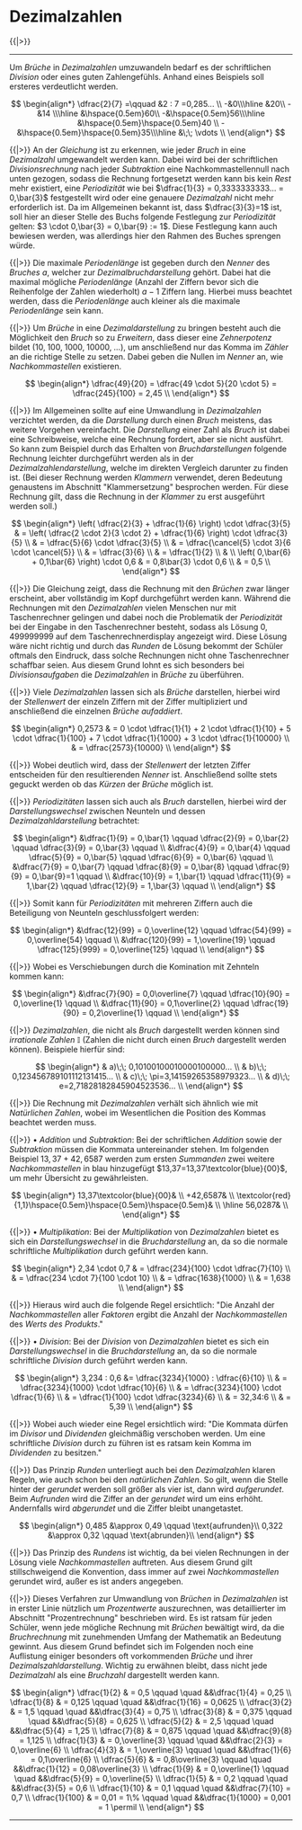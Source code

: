 <!--
version:  0.0.1
language: de
narrator: Deutsch Female

@style
main > *:not(:last-child) {
  margin-bottom: 3rem;
}

input {
    text-align: center;
}

.flex-container {
    display: flex;
    flex-wrap: wrap;
    align-items: stretch;
    gap: 20px;
}

.flex-child {
    flex: 1;
    min-width: 350px;
    margin-right: 20px;
}

@media (max-width: 400px) {
    .flex-child {
        flex: 100%;
        margin-right: 0;
    }
}
@end

formula: \carry   \textcolor{red}{\scriptsize #1}
formula: \digit   \rlap{\carry{#1}}\phantom{#2}#2
formula: \permil  \text{‰}

import: https://raw.githubusercontent.com/LiaTemplates/Tikz-Jax/main/README.md

script: https://cdn.jsdelivr.net/gh/LiaTemplates/Tikz-Jax@main/dist/index.js


tags: Erklärung, Dezimalzahlen

comment: In diesem Abschnitt wird die Dezimalzahlen ausführlich erklärt.

author: Martin Lommatzsch

-->



# Dezimalzahlen


{{|>}}
**********************


Um *Brüche* in *Dezimalzahlen* umzuwandeln bedarf es der schriftlichen *Division* oder eines guten Zahlengefühls. Anhand eines Beispiels soll ersteres verdeutlicht werden.  


$$
\begin{align*}
\dfrac{2}{7} =\qquad &2 : 7 =0,285... \\
						 -&0\\\hline
							&20\\
							-&14 \\\hline
							&\hspace{0.5em}60\\
							-&\hspace{0.5em}56\\\hline
						&\hspace{0.5em}\hspace{0.5em}40 \\
							-&\hspace{0.5em}\hspace{0.5em}35\\\hline
						&\;\; \vdots \\
\end{align*}
$$


{{|>}} An der *Gleichung* ist zu erkennen, wie jeder *Bruch* in eine *Dezimalzahl* umgewandelt werden kann. Dabei wird bei der schriftlichen *Divisionsrechnung* nach jeder *Subtraktion*  eine Nachkommastellennull nach unten gezogen, sodass die Rechnung fortgesetzt werden kann bis kein *Rest* mehr existiert, eine *Periodizität* wie bei $\dfrac{1}{3} = 0,3333333333... = 0,\bar{3}$ festgestellt wird oder eine genauere *Dezimalzahl* nicht mehr erforderlich ist. Da im Allgemeinen bekannt ist, dass $\dfrac{3}{3}=1$ ist, soll hier an dieser Stelle des Buchs folgende Festlegung zur *Periodizität* gelten: $3 \cdot 0,\bar{3} = 0,\bar{9} := 1$. Diese Festlegung kann auch bewiesen werden, was allerdings hier den Rahmen des Buches sprengen würde. 

{{|>}} Die maximale *Periodenlänge* ist gegeben durch den *Nenner* des *Bruches* $a$, welcher zur *Dezimalbruchdarstellung* gehört. Dabei hat die maximal mögliche *Periodenlänge* (Anzahl der Ziffern bevor sich die Reihenfolge der Zahlen wiederholt) $a-1$ Ziffern lang. Hierbei muss beachtet werden, dass die *Periodenlänge* auch kleiner als die maximale *Periodenlänge* sein kann.  

{{|>}} Um *Brüche* in eine *Dezimaldarstellung* zu bringen besteht auch die Möglichkeit den *Bruch* so zu *Erweitern*, dass dieser eine *Zehnerpotenz* bildet ($10,\; 100,\; 1000,\; 10000,\;...$), um anschließend nur das Komma im *Zähler* an die richtige Stelle zu setzen. Dabei geben die Nullen im *Nenner* an, wie *Nachkommastellen* existieren.


$$
\begin{align*}
\dfrac{49}{20} = \dfrac{49 \cdot 5}{20 \cdot 5} = \dfrac{245}{100} = 2,45 \\
\end{align*}
$$


{{|>}} Im Allgemeinen sollte auf eine Umwandlung in *Dezimalzahlen* verzichtet werden, da die *Darstellung* durch einen *Bruch* meistens, das weitere Vorgehen vereinfacht. Die *Darstellung* einer Zahl als *Bruch* ist dabei eine Schreibweise, welche eine Rechnung fordert, aber sie nicht ausführt. So kann zum Beispiel durch das Erhalten von *Bruchdarstellungen* folgende Rechnung leichter durchgeführt werden als in der *Dezimalzahlendarstellung*, welche im direkten Vergleich darunter zu finden ist. (Bei dieser Rechnung werden *Klammern* verwendet, deren Bedeutung genaustens im Abschnitt "Klammersetzung" besprochen werden. Für diese Rechnung gilt, dass die Rechnung in der *Klammer* zu erst ausgeführt werden soll.) 



$$
\begin{align*}
\left( \dfrac{2}{3} + \dfrac{1}{6} \right) \cdot \dfrac{3}{5} & =  \left( \dfrac{2 \cdot 2}{3 \cdot 2} + \dfrac{1}{6} \right)  \cdot \dfrac{3}{5}  \\
& = \dfrac{5}{6} \cdot \dfrac{3}{5}  \\
& = \dfrac{\cancel{5} \cdot 3}{6 \cdot \cancel{5}}  \\
& = \dfrac{3}{6}  \\
& = \dfrac{1}{2} \\ & \\
\left( 0,\bar{6} + 0,1\bar{6} \right) \cdot 0,6 & = 0,8\bar{3} \cdot 0,6  \\
& = 0,5 \\
\end{align*}
$$


{{|>}} Die Gleichung zeigt, dass die Rechnung mit den *Brüchen* zwar länger erscheint, aber vollständig im Kopf durchgeführt werden kann. Während die Rechnungen mit den *Dezimalzahlen* vielen Menschen nur mit Taschenrechner gelingen und dabei noch die Problematik der *Periodizität* bei der Eingabe in den Taschenrechner besteht, sodass als Lösung $0,499999999$ auf dem Taschenrechnerdisplay angezeigt wird. Diese Lösung wäre nicht richtig und durch das *Runden* de Lösung bekommt der Schüler oftmals den Eindruck, dass solche Rechnungen nicht ohne Taschenrechner schaffbar seien. Aus diesem Grund lohnt es sich besonders bei *Divisionsaufgaben* die *Dezimalzahlen* in *Brüche* zu überführen.





{{|>}} Viele *Dezimalzahlen* lassen sich als *Brüche* darstellen, hierbei wird der *Stellenwert* der einzeln Ziffern mit der Ziffer multipliziert und anschließend die einzelnen *Brüche* *aufaddiert*.



$$
\begin{align*}
0,2573 & = 0 \cdot \dfrac{1}{1} + 2 \cdot \dfrac{1}{10} + 5 \cdot \dfrac{1}{100} + 7 \cdot \dfrac{1}{1000} + 3 \cdot \dfrac{1}{10000} \\
& = \dfrac{2573}{10000} \\
\end{align*}
$$



{{|>}} Wobei deutlich wird, dass der *Stellenwert* der letzten Ziffer entscheiden für den resultierenden *Nenner* ist. Anschließend sollte stets geguckt werden ob das *Kürzen* der *Brüche* möglich ist. 




{{|>}} *Periodizitäten* lassen sich auch als *Bruch* darstellen, hierbei wird der *Darstellungswechsel* zwischen Neunteln und dessen *Dezimalzahldarstellung* betrachtet:




$$
\begin{align*}
&\dfrac{1}{9} = 0,\bar{1}  \qquad 
\dfrac{2}{9} = 0,\bar{2}  \qquad 
\dfrac{3}{9} = 0,\bar{3}  \qquad  \\
&\dfrac{4}{9} = 0,\bar{4}  \qquad 
\dfrac{5}{9} = 0,\bar{5}  \qquad 
\dfrac{6}{9} = 0,\bar{6}  \qquad  \\
&\dfrac{7}{9} = 0,\bar{7}  \qquad 
\dfrac{8}{9} = 0,\bar{8}  \qquad 
\dfrac{9}{9} = 0,\bar{9}=1  \qquad  \\
&\dfrac{10}{9} = 1,\bar{1}  \qquad 
\dfrac{11}{9} = 1,\bar{2}  \qquad 
\dfrac{12}{9} = 1,\bar{3}  \qquad \\
\end{align*}
$$



{{|>}} Somit kann für *Periodizitäten* mit mehreren Ziffern auch die Beteiligung von Neunteln geschlussfolgert werden:



$$
\begin{align*}
&\dfrac{12}{99} = 0,\overline{12}  \qquad  
\dfrac{54}{99} = 0,\overline{54}  \qquad   \\
&\dfrac{120}{99} = 1,\overline{19}  \qquad  
\dfrac{125}{999} = 0,\overline{125}  \qquad  \\
\end{align*}
$$



{{|>}} Wobei es Verschiebungen durch die Komination mit Zehnteln kommen kann:



$$
\begin{align*}
&\dfrac{7}{90} = 0,0\overline{7}  \qquad  
\dfrac{10}{90} = 0,\overline{1}  \qquad   \\
&\dfrac{11}{90} = 0,1\overline{2}  \qquad  
\dfrac{19}{90} = 0,2\overline{1}  \qquad  \\
\end{align*}
$$



{{|>}} *Dezimalzahlen*, die nicht als *Bruch* dargestellt werden können sind *irrationale Zahlen* $\mathbb{I}$ (Zahlen die nicht durch einen *Bruch* dargestellt werden können). Beispiele hierfür sind:



$$
\begin{align*}
& a)\;\; 0,10100100010000100000... \\
& b)\;\; 0,123456789101112131415... \\
& c)\;\; \pi=3,14159265358979323... \\
& d)\;\; e=2,71828182845904523536... \\
\end{align*}
$$


{{|>}} Die Rechnung mit *Dezimalzahlen* verhält sich ähnlich wie mit *Natürlichen Zahlen*, wobei im Wesentlichen die Position des Kommas beachtet werden muss.


{{|>}} • *Addition* und *Subtraktion*: Bei der schriftlichen *Addition* sowie der *Subtraktion* müssen die Kommata untereinander stehen. Im folgenden Beispiel $13,37+42,6587$ werden zum ersten *Summanden* zwei weitere *Nachkommastellen* in blau hinzugefügt $13,37=13,37\textcolor{blue}{00}$, um mehr Übersicht zu gewährleisten.



$$
\begin{align*}
13,37\textcolor{blue}{00}&   \\
+42,6587& \\ 
	\textcolor{red}{1,1}\hspace{0.5em}\hspace{0.5em}\hspace{0.5em}&  \\ \hline
56,0287& \\
\end{align*}
$$


{{|>}} • *Multiplikation*: Bei der *Multiplikation* von *Dezimalzahlen* bietet es sich ein *Darstellungswechsel* in die *Bruchdarstellung* an, da so die normale schriftliche *Multiplikation* durch geführt werden kann. 



$$
\begin{align*}
2,34 \cdot 0,7 & = \dfrac{234}{100} \cdot \dfrac{7}{10} \\ 
& = \dfrac{234 \cdot 7}{100 \cdot 10}  \\ 
& = \dfrac{1638}{1000}  \\ 
& = 1,638 \\
\end{align*}
$$


{{|>}} Hieraus wird auch die folgende Regel ersichtlich: "Die Anzahl der *Nachkommastellen* aller *Faktoren* ergibt die Anzahl der *Nachkommastellen* des *Werts des Produkts*."



{{|>}} • *Division*: Bei der *Division* von *Dezimalzahlen* bietet es sich ein *Darstellungswechsel* in die *Bruchdarstellung* an, da so die normale schriftliche *Division* durch geführt werden kann. 



$$
\begin{align*}
       3,234 : 0,6 &= \dfrac{3234}{1000} : \dfrac{6}{10}  \\ 
& = \dfrac{3234}{1000} \cdot \dfrac{10}{6}  \\ 
& =  \dfrac{3234}{100} \cdot \dfrac{1}{6}  \\ 
& = \dfrac{1}{100} \cdot \dfrac{3234}{6}  \\ 
& = 32,34:6  \\ 
& = 5,39 \\
\end{align*}
$$


{{|>}} Wobei auch wieder eine Regel ersichtlich wird: "Die Kommata dürfen im *Divisor* und *Dividenden* gleichmäßig verschoben werden. Um eine schriftliche *Division* durch zu führen ist es ratsam kein Komma im *Dividenden* zu besitzen."








{{|>}} Das Prinzip *Runden* unterliegt auch bei den *Dezimalzahlen* klaren Regeln, wie auch schon bei den *natürlichen Zahlen*. So gilt, wenn die Stelle hinter der *gerundet* werden soll größer als vier ist, dann wird *aufgerundet*. Beim *Aufrunden* wird die Ziffer an der *gerundet* wird um eins erhöht. Andernfalls wird *abgerundet* und die Ziffer bleibt unangetastet.





$$
\begin{align*}
0,485 &\approx 0,49 \qquad \text{aufrunden}\\
0,322 &\approx 0,32 \qquad \text{abrunden}\\
\end{align*}
$$



{{|>}} Das Prinzip des *Rundens* ist wichtig, da bei vielen Rechnungen in der Lösung viele *Nachkommastellen* auftreten. Aus diesem Grund gilt stillschweigend die Konvention, dass immer auf zwei *Nachkommastellen* gerundet wird, außer es ist anders angegeben.











{{|>}} Dieses Verfahren zur Umwandlung von *Brüchen* in *Dezimalzahlen* ist in erster Linie nützlich um *Prozentwerte* auszurechnen, was detaillierter im Abschnitt "Prozentrechnung" beschrieben wird. Es ist ratsam für jeden Schüler, wenn jede mögliche Rechnung mit *Brüchen* bewältigt wird, da die *Bruchrechnung* mit zunehmenden Umfang der Mathematik an Bedeutung gewinnt. Aus diesem Grund befindet sich im Folgenden noch eine Auflistung einiger besonders oft vorkommenden *Brüche* und ihrer *Dezimalszahldarstellung*. Wichtig zu erwähnen bleibt, dass nicht jede *Dezimalzahl* als eine *Bruchzahl* dargestellt werden kann.




$$
  \begin{align*}
\dfrac{1}{2} & = 0,5 \qquad \quad &&\dfrac{1}{4} = 0,25 \\
\dfrac{1}{8} & = 0,125 \qquad \quad &&\dfrac{1}{16} = 0,0625 \\
\dfrac{3}{2} & = 1,5 \qquad \quad &&\dfrac{3}{4} = 0,75 \\
\dfrac{3}{8} & = 0,375 \qquad \quad &&\dfrac{5}{8} = 0,625 \\
\dfrac{5}{2} & = 2,5 \qquad \quad &&\dfrac{5}{4} = 1,25 \\
\dfrac{7}{8} & = 0,875 \qquad \quad &&\dfrac{9}{8} = 1,125 \\
\dfrac{1}{3} & = 0,\overline{3} \qquad \quad &&\dfrac{2}{3} = 0,\overline{6} \\
\dfrac{4}{3} & = 1,\overline{3} \qquad \quad &&\dfrac{1}{6} = 0,1\overline{6} \\
\dfrac{5}{6} & = 0,8\overline{3}  \qquad \quad  &&\dfrac{1}{12} = 0,08\overline{3} \\
\dfrac{1}{9} & = 0,\overline{1} \qquad \quad &&\dfrac{5}{9} = 0,\overline{5}  \\
\dfrac{1}{5} & = 0,2 \qquad \quad &&\dfrac{3}{5} = 0,6  \\
\dfrac{1}{10} & = 0,1 \qquad \quad &&\dfrac{7}{10} = 0,7 \\
\dfrac{1}{100} & = 0,01 = 1\% \qquad \quad &&\dfrac{1}{1000} = 0,001 = 1 \permil \\
\end{align*}  
$$




**********************